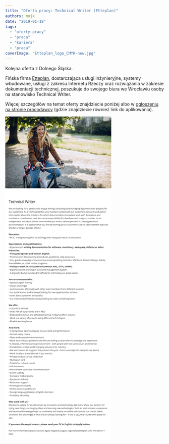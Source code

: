 ```yaml
---
title: "Oferta pracy: Technical Writer (Etteplan)"
authors: mojk
date: "2019-01-18"
tags:
  - "oferty-pracy"
  - "praca"
  - "kariera"
  - "praca"
coverImage: "Etteplan_logo_CMYK-new.jpg"
---
```


Kolejna oferta z Dolnego Śląska.

Fińska firma [Etteplan](https://www.etteplan.com/pl), dostarczająca usługi
inżynieryjne, systemy wbudowane, usługi z zakresu Internetu Rzeczy oraz
rozwiązania w zakresie dokumentacji technicznej, poszukuje do swojego biura we
Wrocławiu osoby na stanowisko Technical Writer.

Więcej szczegółów na temat oferty znajdziecie poniżej albo
w [ogłoszeniu na stronie pracodawcy](https://candidate.hr-manager.net/ApplicationInit.aspx?cid=1522&ProjectId=146824&DepartmentId=18983&MediaId=5&SkipAdvertisement=False)
(gdzie znajdziecie również link do aplikowania).

[![](images/tech_writer_etteplan.png)](http://techwriter.pl/wp-content/uploads/2019/01/tech_writer_etteplan.png)
